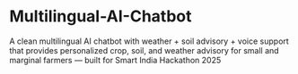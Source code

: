 # Multilingual-AI-Chatbot
A clean multilingual AI chatbot  with weather + soil advisory + voice support that provides personalized crop, soil, and weather advisory for small and marginal farmers — built for Smart India Hackathon 2025
